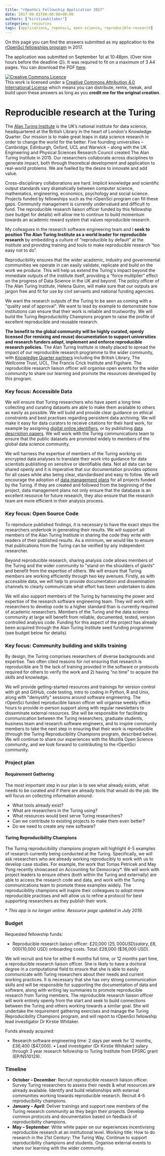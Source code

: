 ```yaml
---
title: "rOpenSci Fellowship Application 2017"
date: 2017-09-01T00:00:00+00:00
authors: ["kirstiewhitaker"]
categories: resources
tags: [applications, ropensci, open-science, reproducible-research]
---
```


On this page you can find the answers submitted as my application to the [rOpenSci fellowships program](https://ropensci.org/blog/blog/2017/07/06/ropensci-fellowships) in 2017.

The application was submitted on September 1st at 10:48pm. (Over nine hours before the deadline 😉). It was required to fit on a maximum of 3 A4 pages. You can download the PDF [here](https://github.com/WhitakerLab/WhitakerLabProjectManagement/blob/master/funding-applications/Whitaker_rOpenSciFellowshipProposal.pdf).

<a rel="license" href="http://creativecommons.org/licenses/by/4.0/"><img alt="Creative Commons Licence" style="border-width:0" src="https://i.creativecommons.org/l/by/4.0/88x31.png" /></a><br />This work is licensed under a <a rel="license" href="http://creativecommons.org/licenses/by/4.0/">Creative Commons Attribution 4.0 International License</a> which means you can distribute, remix, tweak, and build upon these answers as long as you **credit me for the original creation**.

# Reproducible research at the Turing

The [Alan Turing Institute](https://www.turing.ac.uk/) is the UK’s national institute for data science, headquartered at the British Library in the heart of London's Knowledge Quarter. Our mission is to make great leaps in data science research in order to change the world for the better. Five founding universities – Cambridge, Edinburgh, Oxford, UCL and Warwick – along with the UK Engineering and Physical Sciences Research Council created The Alan Turing Institute in 2015. Our researchers collaborate across disciplines to generate impact, both through theoretical development and application to real-world problems. We are fuelled by the desire to innovate and add value.

Cross-disciplinary collaborations are hard. Implicit knowledge and scientific output standards vary dramatically between computer science, mathematics, engineering, economics, psychology and social science. Projects funded by fellowships such as the rOpenSci program can fill these gaps. Community management is currently undervalued and difficult to fund. The reproducible research liaison officer funded by this fellowship (see budget for details) will allow me to continue to build momentum towards an academic reward system that values reproducible research.

My colleagues in the research software engineering team and I **seek to position The Alan Turing Institute as a world leader for reproducible research** by embedding a culture of “reproducible by default” at the institute and providing training and tools to make reproducible research “too easy not to do”.

Reproducibility ensures that the wider academic, industry and governmental communities we operate in can easily validate, replicate and build on the work we produce. This will help us extend the Turing's impact beyond the immediate outputs of the institute itself, providing a “force multiplier” effect on the progress of Data Science in the UK and beyond. The policy officer of The Alan Turing Institute, Helena Quinn, will make sure that our outputs are jargon free and fit for use by civil servants and national funding agencies.

We want the research outputs of the Turing to be seen as coming with a "quality seal of approval". We want to lead by example to demonstrate how institutions can ensure that their work is reliable and trustworthy. We will build the Turing Reproducibility Champions program to raise the profile of excellent reproducible and reusable research.

**The benefit to the global community will be highly curated, openly licensed (for remixing and reuse) documentation to support universities and research funders adopt, implement and enforce reproducible research policies.** The Alan Turing Institute is ideally placed to spread the impact of our reproducible research programme to the wider community, with [Knowledge Quarter partners](http://www.knowledgequarter.london/partners/) including the British Library, The Wellcome Trust, UCL, The Francis Crick Institute and Figshare.  The reproducible research liaison officer will organise open events for the wider community to share our learning and promote the resources developed by this program.

### Key focus: Accessible Data

We will ensure that Turing researchers who have spent a long time collecting and curating datasets are able to make them available to others as easily as possible. We will build and provide clear guidance on ethical constraints and best practises regarding persistent data archiving. We will make it easy for data curators to receive citations for their hard work, for example by assigning [digital online identifiers](https://www.datacite.org/), or by publishing [data description papers](http://www.nature.com/sdata/). We will work with the Turing communications team to ensure that the public datasets are promoted widely to members of the global data science community.

We will harness the expertise of members of the Turing working on encrypted data analyses to translate their work into guidance for data scientists publishing on sensitive or identifiable data. Not all data can be shared openly and it is imperative that our documentation provides options for all cases while also being clear, standardised and easy to follow. We will encourage the adoption of [data management plans](http://www.data.cam.ac.uk/data-management-guide/creating-your-data/data-management-plan) for all projects funded by the Turing. If they are created and followed from the beginning of the project, data management plans not only ensure that the database is an excellent resource for future research, they also ensure that the research team are more efficient in their analysis process.

### Key focus: Open Source Code

To reproduce published findings, it is necessary to have the exact steps the researchers undertook in generating their results. We will support all members of the Alan Turing Institute in sharing the code they write with readers of their published results. As a minimum, we would like to ensure that publications from the Turing can be verified by any independent researcher.

Beyond reproducible research, sharing analysis code allows members of the Turing and the wider community to "stand on the shoulders of giants" and benefit from the expertise of others. We will ensure that Turing members are working efficiently through two key avenues. Firstly, as with accessible data, we will help to provide documentation and dissemination channels to clearly communicate what effort has been undertaken to date.

We will also support members of the Turing by harnessing the power and expertise of the research software engineering team. They will work with researchers to develop code to a higher standard than is currently required of academic researchers. Members of the Turing and the data science community at large will benefit from reliable, documented, tested, version controlled analysis code. Funding for this aspect of the project has already been acquired through the Alan Turing Institute seed funding programme (see budget below for details).

### Key focus: Community building and skills training

By design, the Turing comprises researchers of diverse backgrounds and expertise. Two often cited reasons for not ensuring that research is reproducible are 1) the lack of training provided in the software or protocols required for others to verify the work and 2) having “no time” to acquire the skills and knowledge.

We will provide getting-started resources and trainings for version control with git and GitHub, code testing, intro to coding in Python, R and Unix, along with "demystify" sessions around software engineering. The rOpenSci funded reproducible liaison officer will organise weekly office hours to provide in-person support along with regular newsletters to disseminate external resources. She will be responsible for facilitating communication between the Turing researchers, graduate students, business team and research software engineers, and to inspire community members to take the next step in ensuring that their work is reproducible (through the Turing Reproducibility Champions program, described below). We will continue to share our experiences with the Mozilla Open Science community, and we look forward to contributing to the rOpenSci community.

### Project plan

#### Requirement Gathering

The most important step in our plan is to see what already exists, what needs to be curated and if there are already tools that would do the job. We will focus on collecting information around:

* What tools already exist?
* What are researchers in the Turing using?
* What resources would best serve Turing researchers?
* Can we contribute to existing projects to make them even better?
* Do we need to create any new software?

#### Turing Reproducibility Champions

The Turing reproducibility champions program will highlight 4-5 examples of research currently being conducted at the Turing. Specifically, we will ask researchers who are already working reproducibly to work with us to develop case studies. For example, the work that Tomas Petricek and May Yong recently showcased on Accounting for Democracy\*. We will work with project leaders to ensure others (both within the Turing and  externally) are able to access the research code and data, and work with the Turing communications team to promote these examples widely. The reproducibility champions will inspire their colleagues to adopt more reproducible practises and will allow us to refine a protocol for best supporting researchers as they publish their work.

\* *This app is no longer online.*
*Resource page updated in July 2019.*

### Budget

Requested fellowship funds:

* Reproducible research liaison officer: £20,000 ($25,000 USD) salary, £8,000 ($10,000 USD) onboarding costs. Total: £28,000 ($36,000 USD).

We will recruit and hire for either 6 months full time, or 12 months part time, a reproducible research liaison officer. She is likely to have a doctoral degree in a computational field to ensure that she is able to easily communicate with Turing researchers about their needs and current working practices. It is necessary that she has very strong communication skills and will be responsible for supporting the documentation of data and software, along with writing lay summaries to promote reproducible research from Turing members. The reproducible research liaison officer will work entirely openly from the start and seek to build connections between the Turing and others working towards a similar goal. She will undertake the requirement gathering exercises and manage the Turing  Reproducibility Champions program, and will report to rOpenSci fellowship lead investigator Dr Kirstie Whitaker.

Funds already acquired:
* Research software engineering time: 2 days per week for 12 months, £36,400 ($47,000).
•	Lead investigator (Dr Kirstie Whitaker) salary through 3 year research fellowship to Turing Institute from EPSRC grant (EP/N510129).

### Timeline

* **October – December**: Recruit reproducible research liaison officer. Survey Turing researchers to assess their needs & what resources are already available. Identify and build relationships with external communities working towards reproducible research. Recruit 4-5 reproducibility champions.
* **January – April**: Deliver trainings and support new members of the Turing research community as they begin their projects. Develop common protocols and documentation based on feedback of reproducibility champions.
* **May – September**: Write white paper on our experiences incentivising reproducible research at an institutional level. Working title: How to do research in the 21st Century: The Turing Way. Continue to support reproducibility champions and students. Organise external events to share our learning with the wider community.

